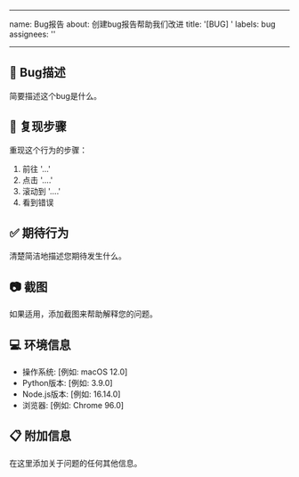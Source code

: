  ---
name: Bug报告
about: 创建bug报告帮助我们改进
title: '[BUG] '
labels: bug
assignees: ''

---

## 🐛 Bug描述
简要描述这个bug是什么。

## 🔄 复现步骤
重现这个行为的步骤：
1. 前往 '...'
2. 点击 '....'
3. 滚动到 '....'
4. 看到错误

## ✅ 期待行为
清楚简洁地描述您期待发生什么。

## 📷 截图
如果适用，添加截图来帮助解释您的问题。

## 💻 环境信息
- 操作系统: [例如: macOS 12.0]
- Python版本: [例如: 3.9.0]
- Node.js版本: [例如: 16.14.0]
- 浏览器: [例如: Chrome 96.0]

## 📋 附加信息
在这里添加关于问题的任何其他信息。